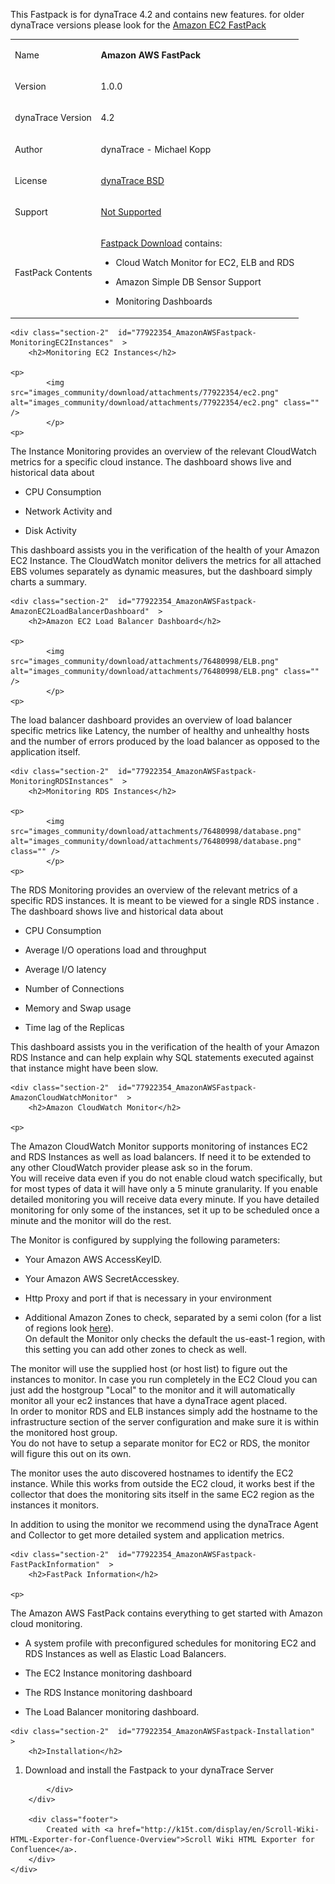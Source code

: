 
<html xmlns="http://www.w3.org/1999/xhtml">
<head>
    <title>Amazon AWS Fastpack</title>
    <link type="text/css" rel="stylesheet" href="css/blueprint/liquid.css" media="screen, projection"/>
    <link type="text/css" rel="stylesheet" href="css/blueprint/print.css" media="print"/>
    <link type="text/css" rel="stylesheet" href="css/content-style.css" media="screen, projection, print"/>
    <link type="text/css" rel="stylesheet" href="css/screen.css" media="screen, projection"/>
    <link type="text/css" rel="stylesheet" href="css/print.css" media="print"/>
</head>
<body>

<ul class="toc">
</ul>
 <p>
This Fastpack is for dynaTrace 4.2 and contains new features. for older dynaTrace versions please look for the <a href="https://community/display/DL/Amazon+EC2+FastPack">Amazon EC2 FastPack</a>    </p>
    <div class="tablewrap">
        <table>
<thead class=" "></thead><tfoot class=" "></tfoot><tbody class=" ">    <tr>
            <td rowspan="1" colspan="1">
        <p>
Name    </p>
            </td>
                <td rowspan="1" colspan="1">
        <p>
<strong class=" ">Amazon AWS FastPack</strong>    </p>
            </td>
        </tr>
    <tr>
            <td rowspan="1" colspan="1">
        <p>
Version    </p>
            </td>
                <td rowspan="1" colspan="1">
        <p>
1.0.0    </p>
            </td>
        </tr>
    <tr>
            <td rowspan="1" colspan="1">
        <p>
dynaTrace Version    </p>
            </td>
                <td rowspan="1" colspan="1">
        <p>
4.2    </p>
            </td>
        </tr>
    <tr>
            <td rowspan="1" colspan="1">
        <p>
Author    </p>
            </td>
                <td rowspan="1" colspan="1">
        <p>
dynaTrace - Michael Kopp    </p>
            </td>
        </tr>
    <tr>
            <td rowspan="1" colspan="1">
        <p>
License    </p>
            </td>
                <td rowspan="1" colspan="1">
        <p>
<a href="attachments_5275722_2_dynaTraceBSD.txt">dynaTrace BSD</a>    </p>
            </td>
        </tr>
    <tr>
            <td rowspan="1" colspan="1">
        <p>
Support    </p>
            </td>
                <td rowspan="1" colspan="1">
        <p>
<a href="https://community/display/DL/Support+Levels#SupportLevels-Community">Not Supported </a>    </p>
            </td>
        </tr>
    <tr>
            <td rowspan="1" colspan="1">
        <p>
FastPack Contents    </p>
            </td>
                <td rowspan="1" colspan="1">
        <p>
<a href="attachments_89096418_1_dynaTrace_AWSFastpack.dtp">Fastpack Download</a> contains:    </p>
<ul class=" "><li class=" ">    <p>
Cloud Watch Monitor for EC2, ELB and RDS    </p>
</li><li class=" ">    <p>
Amazon Simple DB Sensor Support    </p>
</li><li class=" ">    <p>
Monitoring Dashboards    </p>
</li></ul>            </td>
        </tr>
</tbody>        </table>
            </div>
    </div>
    
    <div class="section-2"  id="77922354_AmazonAWSFastpack-MonitoringEC2Instances"  >
        <h2>Monitoring EC2 Instances</h2>
    
    <p>
            <img src="images_community/download/attachments/77922354/ec2.png" alt="images_community/download/attachments/77922354/ec2.png" class="" />
            </p>
    <p>
The Instance Monitoring provides an overview of the relevant CloudWatch metrics for a specific cloud instance. The dashboard shows live and historical data about    </p>
<ul class=" "><li class=" ">    <p>
CPU Consumption    </p>
</li><li class=" ">    <p>
Network Activity and    </p>
</li><li class=" ">    <p>
Disk Activity    </p>
</li></ul>    <p>
This dashboard assists you in the verification of the health of your Amazon EC2 Instance. The CloudWatch monitor delivers the metrics for all attached EBS volumes separately as dynamic measures, but the dashboard simply charts a summary.    </p>
    </div>
    
    <div class="section-2"  id="77922354_AmazonAWSFastpack-AmazonEC2LoadBalancerDashboard"  >
        <h2>Amazon EC2 Load Balancer Dashboard</h2>
    
    <p>
            <img src="images_community/download/attachments/76480998/ELB.png" alt="images_community/download/attachments/76480998/ELB.png" class="" />
            </p>
    <p>
The load balancer dashboard provides an overview of load balancer specific metrics like Latency, the number of healthy and unhealthy hosts and the number of errors produced by the load balancer as opposed to the application itself.    </p>
    </div>
    
    <div class="section-2"  id="77922354_AmazonAWSFastpack-MonitoringRDSInstances"  >
        <h2>Monitoring RDS Instances</h2>
    
    <p>
            <img src="images_community/download/attachments/76480998/database.png" alt="images_community/download/attachments/76480998/database.png" class="" />
            </p>
    <p>
The RDS Monitoring provides an overview of the relevant metrics of a specific RDS instances. It is meant to be viewed for a single RDS instance . The dashboard shows live and historical data about    </p>
<ul class=" "><li class=" ">    <p>
CPU Consumption    </p>
</li><li class=" ">    <p>
Average I/O operations load and throughput    </p>
</li><li class=" ">    <p>
Average I/O latency    </p>
</li><li class=" ">    <p>
Number of Connections    </p>
</li><li class=" ">    <p>
Memory and Swap usage    </p>
</li><li class=" ">    <p>
Time lag of the Replicas    </p>
</li></ul>    <p>
This dashboard assists you in the verification of the health of your Amazon RDS Instance and can help explain why SQL statements executed against that instance might have been slow.    </p>
    </div>
    
    <div class="section-2"  id="77922354_AmazonAWSFastpack-AmazonCloudWatchMonitor"  >
        <h2>Amazon CloudWatch Monitor</h2>
    
    <p>
The Amazon CloudWatch Monitor supports monitoring of instances EC2 and RDS Instances as well as load balancers. If need it to be extended to any other CloudWatch provider please ask so in the forum.<br/>You will receive data even if you do not enable cloud watch specifically, but for most types of data it will have only a 5 minute granularity. If you enable detailed monitoring you will receive data every minute. If you have detailed monitoring for only some of the instances, set it up to be scheduled once a minute and the monitor will do the rest.    </p>
    <p>
The Monitor is configured by supplying the following parameters:    </p>
<ul class=" "><li class=" ">    <p>
Your Amazon AWS AccessKeyID.    </p>
</li><li class=" ">    <p>
Your Amazon AWS SecretAccesskey.    </p>
</li><li class=" ">    <p>
Http Proxy and port if that is necessary in your environment    </p>
</li><li class=" ">    <p>
Additional Amazon Zones to check, separated by a semi colon (for a list of regions look <a href="http://docs.amazonwebservices.com/general/latest/gr/rande.html">here</a>).<br/>On default the Monitor only checks the default the us-east-1 region, with this setting you can add other zones to check as well.    </p>
</li></ul>    <p>
The monitor will use the supplied host (or host list) to figure out the instances to monitor. In case you run completely in the EC2 Cloud you can just add the hostgroup &quot;Local&quot; to the monitor and it will automatically monitor all your ec2 instances that have a dynaTrace agent placed.<br/>In order to monitor RDS and ELB instances simply add the hostname to the infrastructure section of the server configuration and make sure it is within the monitored host group.<br/>You do not have to setup a separate monitor for EC2 or RDS, the monitor will figure this out on its own.    </p>
    <p>
The monitor uses the auto discovered hostnames to identify the EC2 instance. While this works from outside the EC2 cloud, it works best if the collector that does the monitoring sits itself in the same EC2 region as the instances it monitors.    </p>
    <p>
In addition to using the monitor we recommend using the dynaTrace Agent and Collector to get more detailed system and application metrics.    </p>
    </div>
    
    <div class="section-2"  id="77922354_AmazonAWSFastpack-FastPackInformation"  >
        <h2>FastPack Information</h2>
    
    <p>
The Amazon AWS FastPack contains everything to get started with Amazon cloud monitoring.    </p>
<ul class=" "><li class=" ">    <p>
A system profile with preconfigured schedules for monitoring EC2 and RDS Instances as well as Elastic Load Balancers.    </p>
</li><li class=" ">    <p>
The EC2 Instance monitoring dashboard    </p>
</li><li class=" ">    <p>
The RDS Instance monitoring dashboard    </p>
</li><li class=" ">    <p>
The Load Balancer monitoring dashboard.    </p>
</li></ul>    </div>
    
    <div class="section-2"  id="77922354_AmazonAWSFastpack-Installation"  >
        <h2>Installation</h2>
    
<ol class=" "><li class=" ">    <p>
Download and install the Fastpack to your dynaTrace Server    </p>
</li></ol>    </div>
    
            </div>
        </div>

        <div class="footer">
            Created with <a href="http://k15t.com/display/en/Scroll-Wiki-HTML-Exporter-for-Confluence-Overview">Scroll Wiki HTML Exporter for Confluence</a>.
        </div>
    </div>
</body>
</html>
